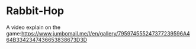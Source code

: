 # Rabbit-Hop
A video explain on the game:https://www.jumbomail.me/l/en/gallery/795974555247377239596A464B3342347436653838673D3D
